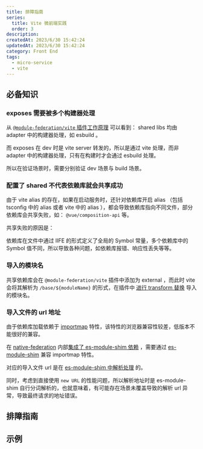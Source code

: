 ```yaml
---
title: 排障指南
series:
  title: Vite 微前端实践
  order: 3
description:
createdAt: 2023/6/30 15:42:24
updatedAt: 2023/6/30 15:42:24
category: Front End
tags:
  - micro-service
  - vite
---
```

## 必备知识

### exposes 需要被多个构建器处理

从 [`@module-federation/vite` 插件工作原理](/archives/micro-service/technical_selection) 可以看到： shared libs 均由 adapter 中的构建器处理，如 esbuild 。

而 exposes 在 dev 时是 vite server 转发的，所以是通过 vite 处理，而非 adapter 中的构建器处理，只有在构建时才会通过 esbuild 处理。

所以在验证场景时，需要分别验证 dev 场景与 build 场景。

### 配置了 shared 不代表依赖库就会共享成功

由于 vite alias 的存在，如果在启动服务时，还针对依赖库开启 alias （包括 tsconfig 中的 alias 或者 vite 中的 alias ），都会导致依赖库指向不同文件，部分依赖库会共享失败，如： `@vue/composition-api` 等。

共享失败的原因是：

依赖库在文件中通过 IIFE 的形式定义了全局的 Symbol 常量，多个依赖库中的 Symbol 值不同，所以导致各种问题，如依赖库报错、响应性丢失等等。

### 导入的模块名

共享依赖库会在 `@module-federation/vite` 插件中添加为 external ，而此时 vite 会将其解析为 `/base/${moduleName}` 的形式，在插件中 [进行 transform 替换](https://github.com/module-federation/vite/blob/main/src/dev-externals-mixin.ts#L22) 导入的模块名。

### 导入文件的 url 地址

由于依赖库加载依赖于 [importmap](https://developer.mozilla.org/en-US/docs/Web/HTML/Element/script/type/importmap) 特性，该特性的浏览器兼容性较差，低版本不能很好的兼容。

在 [native-federation](https://github.com/angular-architects/module-federation-plugin/tree/main/libs/native-federation-core) 内部[集成了 es-module-shim 依赖](https://github.com/angular-architects/module-federation-plugin/blob/main/libs/native-federation-core/README.md?plain=1#L308) ，需要通过 [es-module-shim](https://github.com/guybedford/es-module-shims) 兼容 importmap 特性。

对应的导入文件 url 是在 [es-module-shim 中解析处理](https://github.com/guybedford/es-module-shims/blob/main/src/resolve.js) 的。

同时，考虑到直接使用 `new URL` 的性能问题，所以解析地址时是 es-module-shim 自行分词解析的，也就意味着，有可能存在场景未覆盖导致的解析 url 异常，导致最终请求的地址错误。

## 排障指南

## 示例
